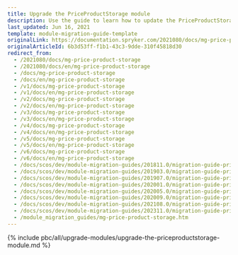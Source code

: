 ```yaml
---
title: Upgrade the PriceProductStorage module
description: Use the guide to learn how to update the PriceProductStorage module.
last_updated: Jun 16, 2021
template: module-migration-guide-template
originalLink: https://documentation.spryker.com/2021080/docs/mg-price-product-storage
originalArticleId: 6b3d53ff-f1b1-43c3-9dde-310f45818d30
redirect_from:
  - /2021080/docs/mg-price-product-storage
  - /2021080/docs/en/mg-price-product-storage
  - /docs/mg-price-product-storage
  - /docs/en/mg-price-product-storage
  - /v1/docs/mg-price-product-storage
  - /v1/docs/en/mg-price-product-storage
  - /v2/docs/mg-price-product-storage
  - /v2/docs/en/mg-price-product-storage
  - /v3/docs/mg-price-product-storage
  - /v3/docs/en/mg-price-product-storage
  - /v4/docs/mg-price-product-storage
  - /v4/docs/en/mg-price-product-storage
  - /v5/docs/mg-price-product-storage
  - /v5/docs/en/mg-price-product-storage
  - /v6/docs/mg-price-product-storage
  - /v6/docs/en/mg-price-product-storage
  - /docs/scos/dev/module-migration-guides/201811.0/migration-guide-priceproductstorage.html
  - /docs/scos/dev/module-migration-guides/201903.0/migration-guide-priceproductstorage.html
  - /docs/scos/dev/module-migration-guides/201907.0/migration-guide-priceproductstorage.html
  - /docs/scos/dev/module-migration-guides/202001.0/migration-guide-priceproductstorage.html
  - /docs/scos/dev/module-migration-guides/202005.0/migration-guide-priceproductstorage.html
  - /docs/scos/dev/module-migration-guides/202009.0/migration-guide-priceproductstorage.html
  - /docs/scos/dev/module-migration-guides/202108.0/migration-guide-priceproductstorage.html
  - /docs/scos/dev/module-migration-guides/202311.0/migration-guide-priceproductstorage.html  
  - /module_migration_guides/mg-price-product-storage.htm
---
```


{% include pbc/all/upgrade-modules/upgrade-the-priceproductstorage-module.md %} <!-- To edit, see /_includes/pbc/all/upgrade-modules/upgrade-the-priceproductstorage-module.md -->
